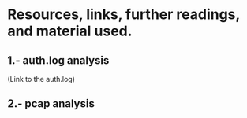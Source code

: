# Resources, links, further readings, and material used.

##  1.- auth.log analysis

(Link to the auth.log)

##  2.- pcap analysis
